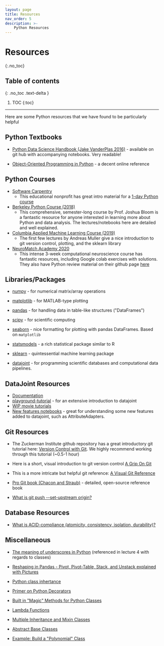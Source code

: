 ```yaml
---
layout: page
title: Resources
nav_order: 5
description: >-
    Python Resources
---
```


# Resources
{:.no_toc}

## Table of contents
{: .no_toc .text-delta }

1. TOC
{:toc}

---

Here are some Python resources that we have found to be particularly helpful

## Python Textbooks
* [Python Data Science Handbook (Jake VanderPlas 2016)](https://jakevdp.github.io/PythonDataScienceHandbook/index.html) - available on git hub with accompanying notebooks. Very readable!

* [Object-Oriented Programming in Python](https://python-textbok.readthedocs.io/en/1.0/index.html) - a decent online reference

## Python Courses

* [Software Carpentry](https://software-carpentry.org/)
  * This educational nonprofit has great intro material for a [1-day Python course](https://swcarpentry.github.io/python-novice-inflammation/)
* [Berkeley Python Course (2018)](https://github.com/profjsb/python-seminar/tree/master/DataFiles_and_Notebooks)
  * This comprehensive, semester-long course by Prof. Joshua Bloom is a fantastic resource for anyone interested in learning more about Python and data analysis. The lectures/notebooks here are detailed and well explained.
* [Columbia Applied Machine Learning Course (2019)](http://www.cs.columbia.edu/~amueller/comsw4995s19/schedule/)
  * The first few lectures by Andreas Muller give a nice introduction to git version control, plotting, and the sklearn library
* [NeuroMatch Academy 2020](https://github.com/NeuromatchAcademy/course-content)
  * This intense 3-week computational neuroscience course has fantastic resources, including Google colab exercises with solutions. They also have Python review material on their github page [here](https://github.com/NeuromatchAcademy/precourse)

## Libraries/Packages
* [numpy](https://numpy.org/devdocs/user/quickstart.html) - for numerical matrix/array operations
* [matplotlib](https://matplotlib.org/) - for MATLAB-type plotting
* [pandas](https://pandas.pydata.org/docs/getting_started/index.html#getting-started) - for handling data in table-like structures ("DataFrames")

* [scipy](https://docs.scipy.org/doc/scipy-1.4.1/reference/tutorial/general.html) - for scientific computing
* [seaborn](https://seaborn.pydata.org/) - nice formatting for plotting with pandas DataFrames. Based on `matplotlib`

* [statsmodels](https://www.statsmodels.org/) - a rich statistical package similar to R
* [sklearn](https://scikit-learn.org) - quintessential machine learning package

* [datajoint](https://datajoint.io/) - for programming scientific databases and computational data pipelines.

## DataJoint Resources

* [Documentation](https://docs.datajoint.io/python/)
* [playground-tutorial](https://github.com/vathes/playground_tutorial) - for an extensive introduction to datajoint
* [WIP movie tutorials](https://github.com/vathes/db-programming-with-datajoint)
* [New features notebooks](https://github.com/datajoint/dj-python-101) - great for understanding some new features added to datajoint, such as AttributeAdapters.


## Git Resources

* The Zuckerman Institute github repository has a great introductory git tutorial here: [Version Control with Git](https://zuckermanbrain.github.io/git-novice/). We highly recommend working through this tutorial (~0.5-1 hour)

* Here is a short, visual introduction to git version control [A Grip On Git](https://agripongit.vincenttunru.com/)
* This is a more intricate but helpful git reference: [A Visual Git Reference](https://marklodato.github.io/visual-git-guide/index-en.html)

* [Pro Git book (Chacon and Straub)](https://git-scm.com/book/en/v2) - detailed, open-source reference book

* [What is git push --set-upstream origin?](https://stackoverflow.com/questions/37770467/why-do-i-have-to-git-push-set-upstream-origin-branch)


## Database Resources

* [What is ACID-compliance (atomicity, consistency, isolation, durability)?](https://database.guide/what-is-acid-in-databases/)

## Miscellaneous
* [The meaning of underscores in Python](https://dbader.org/blog/meaning-of-underscores-in-python) (referenced in lecture 4 with regards to classes)
* [Reshaping in Pandas - Pivot, Pivot-Table, Stack, and Unstack explained with Pictures](https://nikgrozev.com/2015/07/01/reshaping-in-pandas-pivot-pivot-table-stack-and-unstack-explained-with-pictures/)
* [Python class inhertance](https://www.python-course.eu/python3_inheritance.php  )

* [Primer on Python Decorators](https://realpython.com/primer-on-python-decorators/)
* [Built in "Magic" Methods for Python Classes](https://rszalski.github.io/magicmethods/)
* [Lambda Functions](https://realpython.com/python-lambda/)
* [Multiple Inheritance and Mixin Classes](https://realpython.com/inheritance-composition-python/)
* [Abstract Base Classes](https://pymotw.com/2/abc/)
* [Example: Build a "Polynomial" Class](https://www.python-course.eu/polynomial_class_in_python.php)

